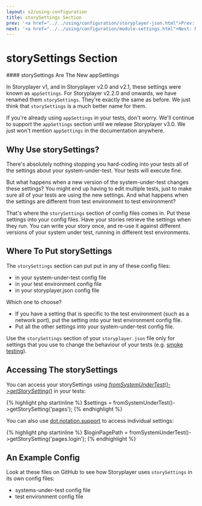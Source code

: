 ```yaml
---
layout: v2/using-configuration
title: storySettings Section
prev: '<a href="../../using/configuration/storyplayer-json.html">Prev: The storyplayer.json File</a>'
next: '<a href="../../using/configuration/module-settings.html">Next: Module Settings</a>'
---
```


# storySettings Section

<div class="callout info" markdown="1">
#### storySettings Are The New appSettings

In Storyplayer v1, and in Storyplayer v2.0 and v2.1, these settings were known as `appSettings`. For Storyplayer v2.2.0 and onwards, we have renamed them `storySettings`. They're exactly the same as before. We just think that `storySettings` is a much better name for them.

If you're already using `appSettings` in your tests, don't worry. We'll continue to support the `appSettings` section until we release Storyplayer v3.0. We just won't mention `appSettings` in the documentation anywhere.
</div>

## Why Use storySettings?

There's absolutely nothing stopping you hard-coding into your tests all of the settings about your system-under-test.  Your tests will execute fine.

But what happens when a new version of the system-under-test changes these settings?  You might end up having to edit multiple tests, just to make sure all of your tests are using the new settings. And what happens when the settings are different from test environment to test environment?

That's where the `storySettings` section of config files comes in. Put these settings into your config files. Have your stories retrieve the settings when they run. You can write your story once, and re-use it against different versions of your system under test, running in different test environments.

## Where To Put storySettings

The `storySettings` section can put put in any of these config files:

* in your system-under-test config file
* in your test environment config file
* in your storyplayer.json config file

Which one to choose?

* If you have a setting that is specific to the test environment (such as a network port), put the setting into your test environment config file.
* Put all the other settings into your system-under-test config file.

Use the `storySettings` section of your `storyplayer.json` file only for settings that you use to change the behaviour of your tests (e.g. [smoke testing](../../tips/test-types/smoke-testing.html)).

## Accessing The storySettings

You can access your storySettings using _[fromSystemUnderTest()->getStorySetting()](../modules/systemundertest/fromSystemUnderTest.html#getstorysetting)_ in your tests:

{% highlight php startinline %}
$settings = fromSystemUnderTest()->getStorySetting('pages');
{% endhighlight %}

You can also use [dot.notation.support](dot.notation.support.html) to access individual settings:

{% highlight php startinline %}
$loginPagePath = fromSystemUnderTest()->getStorySetting('pages.login');
{% endhighlight %}

## An Example Config

Look at these files on GitHub to see how Storyplayer uses `storySettings` in its own config files:

* systems-under-test config file
* test environment config file